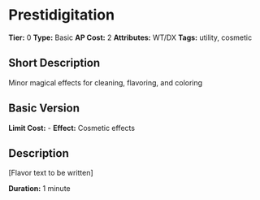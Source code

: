 # Prestidigitation

**Tier:** 0
**Type:** Basic
**AP Cost:** 2
**Attributes:** WT/DX
**Tags:** utility, cosmetic

## Short Description
Minor magical effects for cleaning, flavoring, and coloring

## Basic Version
**Limit Cost:** -
**Effect:** Cosmetic effects

## Description
[Flavor text to be written]

**Duration:** 1 minute